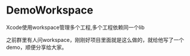# DemoWorkspace

Xcode使用workspace管理多个工程,多个工程依赖同一个lib

之前群里有人问workspace，刚刚好项目里面就是这么做的，就给他写了一个demo，顺便分享给大家。

